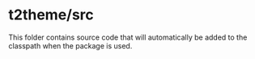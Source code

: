# t2theme/src

This folder contains source code that will automatically be added to the classpath when
the package is used.
